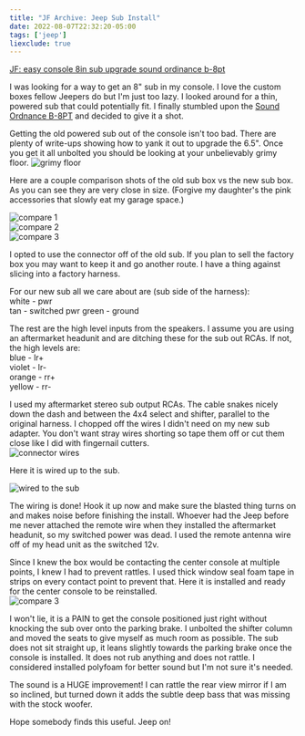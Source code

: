 ```yaml
---
title: "JF Archive: Jeep Sub Install"
date: 2022-08-07T22:32:20-05:00
tags: ['jeep']
liexclude: true
---
```

[JF: easy console 8in sub upgrade sound ordinance b-8pt](https://www.jeepforum.com/threads/easy-console-8-sub-upgrade-sound-ordnance-b-8pt.1457573/)

I was looking for a way to get an 8" sub in my console. I love the custom boxes fellow Jeepers do but I'm just too lazy. I looked around for a thin, powered sub that could potentially fit. I finally stumbled upon the [Sound Ordnance B-8PT](http://www.crutchfield.com/S-tVYrMZDqC2X/p_777B8PT/Sound-Ordnance-B-8PT.html) and decided to give it a shot.

Getting the old powered sub out of the console isn't too bad. There are plenty of write-ups showing how to yank it out to upgrade the 6.5". Once you get it all unbolted you should be looking at your unbelievably grimy floor.
![grimy floor](/img/jeep/easy-sub-upgrade/easy-sub-upgrade01.jpg)  

Here are a couple comparison shots of the old sub box vs the new sub box. As you can see they are very close in size. (Forgive my daughter's the pink accessories that slowly eat my garage space.)

![compare 1](/img/jeep/easy-sub-upgrade/easy-sub-upgrade02.jpg)  
![compare 2](/img/jeep/easy-sub-upgrade/easy-sub-upgrade03.jpg)  
![compare 3](/img/jeep/easy-sub-upgrade/easy-sub-upgrade04.jpg)  
 
I opted to use the connector off of the old sub. If you plan to sell the factory box you may want to keep it and go another route. I have a thing against slicing into a factory harness.

For our new sub all we care about are (sub side of the harness):  
white - pwr  
tan - switched pwr 
green - ground  

The rest are the high level inputs from the speakers. I assume you are using an aftermarket headunit and are ditching these for the sub out RCAs. If not, the high levels are:  
blue - lr+  
violet - lr-  
orange - rr+  
yellow - rr-  

I used my aftermarket stereo sub output RCAs. The cable snakes nicely down the dash and between the 4x4 select and shifter, parallel to the original harness. I chopped off the wires I didn't need on my new sub adapter. You don't want stray wires shorting so tape them off or cut them close like I did with fingernail cutters.  
![connector wires](/img/jeep/easy-sub-upgrade/easy-sub-upgrade05.jpg)  


Here it is wired up to the sub.

![wired to the sub](/img/jeep/easy-sub-upgrade/easy-sub-upgrade06.jpg)  

The wiring is done! Hook it up now and make sure the blasted thing turns on and makes noise before finishing the install. Whoever had the Jeep before me never attached the remote wire when they installed the aftermarket headunit, so my switched power was dead. I used the remote antenna wire off of my head unit as the switched 12v.

Since I knew the box would be contacting the center console at multiple points, I knew I had to prevent rattles. I used thick window seal foam tape in strips on every contact point to prevent that. Here it is installed and ready for the center console to be reinstalled.  
![compare 3](/img/jeep/easy-sub-upgrade/easy-sub-upgrade07.jpg)  

I won't lie, it is a PAIN to get the console positioned just right without knocking the sub over onto the parking brake. I unbolted the shifter column and moved the seats to give myself as much room as possible. The sub does not sit straight up, it leans slightly towards the parking brake once the console is installed. It does not rub anything and does not rattle. I considered installed polyfoam for better sound but I'm not sure it's needed.

The sound is a HUGE improvement! I can rattle the rear view mirror if I am so inclined, but turned down it adds the subtle deep bass that was missing with the stock woofer.

Hope somebody finds this useful. Jeep on!
